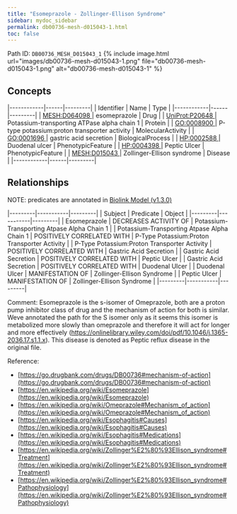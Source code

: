 ```yaml
---
title: "Esomeprazole - Zollinger-Ellison Syndrome"
sidebar: mydoc_sidebar
permalink: db00736-mesh-d015043-1.html
toc: false 
---
```



Path ID: `DB00736_MESH_D015043_1`
{% include image.html url="images/db00736-mesh-d015043-1.png" file="db00736-mesh-d015043-1.png" alt="db00736-mesh-d015043-1" %}

## Concepts

|------------|------|---------|
| Identifier | Name | Type    |
|------------|------|---------|
| <a href="https://identifiers.org/MESH:D064098">MESH:D064098 </a> | esomeprazole | Drug |
| <a href="https://identifiers.org/UniProt:P20648">UniProt:P20648 </a> | Potassium-transporting ATPase alpha chain 1 | Protein |
| <a href="https://identifiers.org/GO:0008900">GO:0008900 </a> | P-type potassium:proton transporter activity | MolecularActivity |
| <a href="https://identifiers.org/GO:0001696">GO:0001696 </a> | gastric acid secretion | BiologicalProcess |
| <a href="https://identifiers.org/HP:0002588">HP:0002588 </a> | Duodenal ulcer | PhenotypicFeature |
| <a href="https://identifiers.org/HP:0004398">HP:0004398 </a> | Peptic Ulcer | PhenotypicFeature |
| <a href="https://identifiers.org/MESH:D015043">MESH:D015043 </a> | Zollinger-Ellison syndrome | Disease |
|------------|------|---------|

## Relationships


NOTE: predicates are annotated in <a href="https://github.com/biolink/biolink-model/releases/tag/v1.3.0">Biolink Model (v1.3.0)</a>

|---------|-----------|---------|
| Subject | Predicate | Object  |
|---------|-----------|---------|
| Esomeprazole | DECREASES ACTIVITY OF | Potassium-Transporting Atpase Alpha Chain 1 |
| Potassium-Transporting Atpase Alpha Chain 1 | POSITIVELY CORRELATED WITH | P-Type Potassium:Proton Transporter Activity |
| P-Type Potassium:Proton Transporter Activity | POSITIVELY CORRELATED WITH | Gastric Acid Secretion |
| Gastric Acid Secretion | POSITIVELY CORRELATED WITH | Peptic Ulcer |
| Gastric Acid Secretion | POSITIVELY CORRELATED WITH | Duodenal Ulcer |
| Duodenal Ulcer | MANIFESTATION OF | Zollinger-Ellison Syndrome |
| Peptic Ulcer | MANIFESTATION OF | Zollinger-Ellison Syndrome |
|---------|-----------|---------|

Comment: Esomeprazole is the s-isomer of Omeprazole, both are a proton pump inhibitor class of drug and the mechanism of action for both is similar. Weve annotated the path for the S isomer only as it seems this isomer is metabolized more slowly than omeprazole and therefore it will act for longer and more effectively (https://onlinelibrary.wiley.com/doi/pdf/10.1046/j.1365-2036.17.s1.1.x). This disease is denoted as Peptic reflux disease in the original file.

Reference: 
  - [https://go.drugbank.com/drugs/DB00736#mechanism-of-action](https://go.drugbank.com/drugs/DB00736#mechanism-of-action)
  - [https://en.wikipedia.org/wiki/Esomeprazole](https://en.wikipedia.org/wiki/Esomeprazole)
  - [https://en.wikipedia.org/wiki/Omeprazole#Mechanism_of_action](https://en.wikipedia.org/wiki/Omeprazole#Mechanism_of_action)
  - [https://en.wikipedia.org/wiki/Esophagitis#Causes](https://en.wikipedia.org/wiki/Esophagitis#Causes)
  - [https://en.wikipedia.org/wiki/Esophagitis#Medications](https://en.wikipedia.org/wiki/Esophagitis#Medications)
  - [https://en.wikipedia.org/wiki/Zollinger%E2%80%93Ellison_syndrome#Treatment](https://en.wikipedia.org/wiki/Zollinger%E2%80%93Ellison_syndrome#Treatment)
  - [https://en.wikipedia.org/wiki/Zollinger%E2%80%93Ellison_syndrome#Pathophysiology](https://en.wikipedia.org/wiki/Zollinger%E2%80%93Ellison_syndrome#Pathophysiology)
